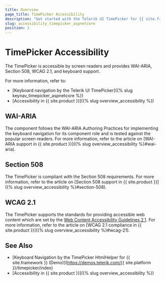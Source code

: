 ```yaml
---
title: Overview
page_title: TimePicker Accessibility
description: "Get started with the Telerik UI TimePicker for {{ site.framework }} and learn about its accessibility support for WAI-ARIA, Section 508, and WCAG 2.1."
slug: accessibility_timepicker_aspnetcore
position: 1
---
```


# TimePicker Accessibility

The TimePicker is accessible by screen readers and provides WAI-ARIA, Section 508, WCAG 2.1, and keyboard support.

For more information, refer to:
* [Keyboard navigation by the Telerik UI TimePicker]({% slug keynav_timepicker_aspnetcore %})
* [Accessibility in {{ site.product }}]({% slug overview_accessibility %})

## WAI-ARIA

The component follows the WAI-ARIA Authoring Practices for implementing the keyboard navigation for its component role and is tested against the popular screen readers. For more information, refer to the article on [WAI-ARIA support in {{ site.product }}]({% slug overview_accessibility %}#wai-aria).

## Section 508

The TimePicker is compliant with the Section 508 requirements. For more information, refer to the article on [Section 508 support in {{ site.product }}]({% slug overview_accessibility %}#section-508).

## WCAG 2.1

The TimePicker supports the standards for providing accessible web content which are set by the [Web Content Accessibility Guidelines 2.1](https://www.w3.org/TR/WCAG/). For more information, refer to the article on [WCAG 2.1 compliance in {{ site.product }}]({% slug overview_accessibility %}#wcag-21).

## See Also

* [Keyboard Navigation by the TimePicker HtmlHelper for {{ site.framework }} (Demo)](https://demos.telerik.com/{{ site.platform }}/timepicker/index)
* [Accessibility in {{ site.product }}]({% slug overview_accessibility %})
